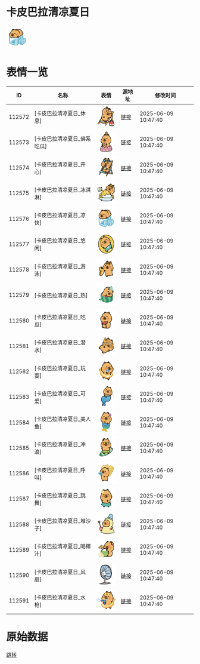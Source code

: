 # 卡皮巴拉清凉夏日

<img src="./cover.png" height="60" alt="cover" />

# 表情一览

|ID|名称|表情|源地址|修改时间|
|----|----|----|----|----|
|112572|[卡皮巴拉清凉夏日_休息]|<img src="./pic/112572_%5B卡皮巴拉清凉夏日_休息%5D.png" height="60" alt="休息"/>|[链接](https://i0.hdslb.com/bfs/garb/cdb37acd707700e38049f66eb45231cd7dba2faf.png)|2025-06-09 10:47:40|
|112573|[卡皮巴拉清凉夏日_佛系吃瓜]|<img src="./pic/112573_%5B卡皮巴拉清凉夏日_佛系吃瓜%5D.png" height="60" alt="佛系吃瓜"/>|[链接](https://i0.hdslb.com/bfs/garb/9e56e6bf577d29cd4be7c9c57d20b40bc3f0af17.png)|2025-06-09 10:47:40|
|112574|[卡皮巴拉清凉夏日_开心]|<img src="./pic/112574_%5B卡皮巴拉清凉夏日_开心%5D.png" height="60" alt="开心"/>|[链接](https://i0.hdslb.com/bfs/garb/a7f4bd81d6d00037f810396b14bb24ba979d55fb.png)|2025-06-09 10:47:40|
|112575|[卡皮巴拉清凉夏日_冰淇淋]|<img src="./pic/112575_%5B卡皮巴拉清凉夏日_冰淇淋%5D.png" height="60" alt="冰淇淋"/>|[链接](https://i0.hdslb.com/bfs/garb/3c2e615804ea1651e13909e5a4c0953db936b6c1.png)|2025-06-09 10:47:40|
|112576|[卡皮巴拉清凉夏日_凉快]|<img src="./pic/112576_%5B卡皮巴拉清凉夏日_凉快%5D.png" height="60" alt="凉快"/>|[链接](https://i0.hdslb.com/bfs/garb/da9cb23d3cecd8c62938bdc59c8d2f58582f7323.png)|2025-06-09 10:47:40|
|112577|[卡皮巴拉清凉夏日_悠闲]|<img src="./pic/112577_%5B卡皮巴拉清凉夏日_悠闲%5D.png" height="60" alt="悠闲"/>|[链接](https://i0.hdslb.com/bfs/garb/fc63224a96240d5a5581b8c8a14abf59ca0a3cee.png)|2025-06-09 10:47:40|
|112578|[卡皮巴拉清凉夏日_游泳]|<img src="./pic/112578_%5B卡皮巴拉清凉夏日_游泳%5D.png" height="60" alt="游泳"/>|[链接](https://i0.hdslb.com/bfs/garb/325676f11948eb3fff85572ae60549f6528c8ee6.png)|2025-06-09 10:47:40|
|112579|[卡皮巴拉清凉夏日_热]|<img src="./pic/112579_%5B卡皮巴拉清凉夏日_热%5D.png" height="60" alt="热"/>|[链接](https://i0.hdslb.com/bfs/garb/87bb8b4a31f0b68187b392ae99ab07d813130c28.png)|2025-06-09 10:47:40|
|112580|[卡皮巴拉清凉夏日_吃瓜]|<img src="./pic/112580_%5B卡皮巴拉清凉夏日_吃瓜%5D.png" height="60" alt="吃瓜"/>|[链接](https://i0.hdslb.com/bfs/garb/33cfa82d11a1b5fad57a32ae3e51b5edcf61980d.png)|2025-06-09 10:47:40|
|112581|[卡皮巴拉清凉夏日_潜水]|<img src="./pic/112581_%5B卡皮巴拉清凉夏日_潜水%5D.png" height="60" alt="潜水"/>|[链接](https://i0.hdslb.com/bfs/garb/40f3a4117813d1bbc87566c37bb34dc52b5b852d.png)|2025-06-09 10:47:40|
|112582|[卡皮巴拉清凉夏日_玩耍]|<img src="./pic/112582_%5B卡皮巴拉清凉夏日_玩耍%5D.png" height="60" alt="玩耍"/>|[链接](https://i0.hdslb.com/bfs/garb/8dc1820cada8586e9506205546267b66743af734.png)|2025-06-09 10:47:40|
|112583|[卡皮巴拉清凉夏日_可爱]|<img src="./pic/112583_%5B卡皮巴拉清凉夏日_可爱%5D.png" height="60" alt="可爱"/>|[链接](https://i0.hdslb.com/bfs/garb/72d2b0849055ed4b460d70217ac8bdd9194f6c75.png)|2025-06-09 10:47:40|
|112584|[卡皮巴拉清凉夏日_美人鱼]|<img src="./pic/112584_%5B卡皮巴拉清凉夏日_美人鱼%5D.png" height="60" alt="美人鱼"/>|[链接](https://i0.hdslb.com/bfs/garb/4c49fafa6b99e5d7dcb9a607ce8c0888ffd67763.png)|2025-06-09 10:47:40|
|112585|[卡皮巴拉清凉夏日_冲浪]|<img src="./pic/112585_%5B卡皮巴拉清凉夏日_冲浪%5D.png" height="60" alt="冲浪"/>|[链接](https://i0.hdslb.com/bfs/garb/100d5d98fa39e1e261010ea6f790bb3c690babd7.png)|2025-06-09 10:47:40|
|112586|[卡皮巴拉清凉夏日_呼叫]|<img src="./pic/112586_%5B卡皮巴拉清凉夏日_呼叫%5D.png" height="60" alt="呼叫"/>|[链接](https://i0.hdslb.com/bfs/garb/f771a13228478f06eeb2eb070bf2dda45bc3c1ca.png)|2025-06-09 10:47:40|
|112587|[卡皮巴拉清凉夏日_跳舞]|<img src="./pic/112587_%5B卡皮巴拉清凉夏日_跳舞%5D.png" height="60" alt="跳舞"/>|[链接](https://i0.hdslb.com/bfs/garb/888ffd5587d9cbcbb99bdbcdc28905040415b84d.png)|2025-06-09 10:47:40|
|112588|[卡皮巴拉清凉夏日_堆沙子]|<img src="./pic/112588_%5B卡皮巴拉清凉夏日_堆沙子%5D.png" height="60" alt="堆沙子"/>|[链接](https://i0.hdslb.com/bfs/garb/650df8c3ce26bd1fa130740db832f1109842b92c.png)|2025-06-09 10:47:40|
|112589|[卡皮巴拉清凉夏日_喝椰汁]|<img src="./pic/112589_%5B卡皮巴拉清凉夏日_喝椰汁%5D.png" height="60" alt="喝椰汁"/>|[链接](https://i0.hdslb.com/bfs/garb/5dc0693f50492c6ed5317418d11b990dc98f127d.png)|2025-06-09 10:47:40|
|112590|[卡皮巴拉清凉夏日_风扇]|<img src="./pic/112590_%5B卡皮巴拉清凉夏日_风扇%5D.png" height="60" alt="风扇"/>|[链接](https://i0.hdslb.com/bfs/garb/1e13f1b51e79061a7bbfb57d5e1084cbe855e702.png)|2025-06-09 10:47:40|
|112591|[卡皮巴拉清凉夏日_水枪]|<img src="./pic/112591_%5B卡皮巴拉清凉夏日_水枪%5D.png" height="60" alt="水枪"/>|[链接](https://i0.hdslb.com/bfs/garb/d839bd1789a3131949498b4efdaf8b3aea27d955.png)|2025-06-09 10:47:40|

# 原始数据

[跳转](./raw.json)

